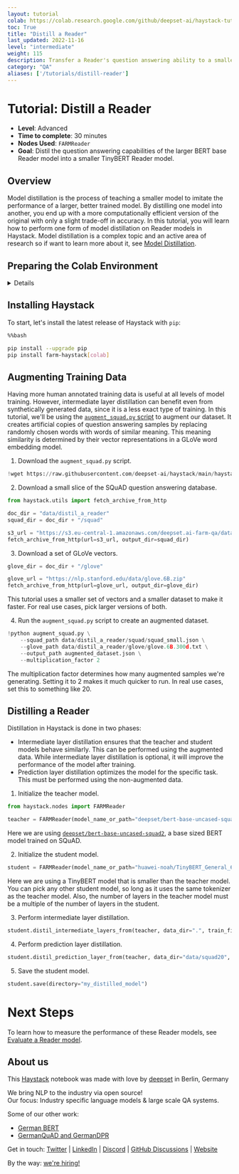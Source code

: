 ```yaml
---
layout: tutorial
colab: https://colab.research.google.com/github/deepset-ai/haystack-tutorials/blob/main/tutorials/21_distill_a_reader.ipynb
toc: True
title: "Distill a Reader"
last_updated: 2022-11-16
level: "intermediate"
weight: 115
description: Transfer a Reader's question answering ability to a smaller, more efficient model.
category: "QA"
aliases: ['/tutorials/distill-reader']
---
```

    

# Tutorial: Distill a Reader

- **Level**: Advanced
- **Time to complete**: 30 minutes
- **Nodes Used**: `FARMReader`
- **Goal**: Distil the question answering capabilities of the larger BERT base Reader model into a smaller TinyBERT Reader model.


## Overview

Model distillation is the process of teaching a smaller model to imitate the performance of a larger, better trained model. By distilling one model into another, you end up with a more computationally efficient version of the original with only a slight trade-off in accuracy. In this tutorial, you will learn how to perform one form of model distillation on Reader models in Haystack. Model distillation is a complex topic and an active area of research so if want to learn more about it, see [Model Distillation](https://docs.haystack.deepset.ai/docs/model_distillation).

## Preparing the Colab Environment

<details>
- [Enable GPU Runtime in GPU](https://docs.haystack.deepset.ai/docs/enable-gpu-runtime-in-colab)
- [Check if GPU is Enabled](https://docs.haystack.deepset.ai/docs/check-if-gpu-is-enabled)
- [Set logging level to INFO](https://docs.haystack.deepset.ai/docs/set-the-logging-level)
</details>


## Installing Haystack

To start, let's install the latest release of Haystack with `pip`:


```bash
%%bash

pip install --upgrade pip
pip install farm-haystack[colab]
```

## Augmenting Training Data

Having more human annotated training data is useful at all levels of model training. However, intermediate layer distillation can benefit even from synthetically generated data, since it is a less exact type of training. In this tutorial, we'll be using the [`augment_squad.py` script](https://github.com/deepset-ai/haystack/blob/main/haystack/utils/augment_squad.py) to augment our dataset. It creates artificial copies of question answering samples by replacing randomly chosen words with words of similar meaning. This meaning similarity is determined by their vector representations in a GLoVe word embedding model.

1. Download the `augment_squad.py` script.


```python
!wget https://raw.githubusercontent.com/deepset-ai/haystack/main/haystack/utils/augment_squad.py
```

2. Download a small slice of the SQuAD question answering database.


```python
from haystack.utils import fetch_archive_from_http

doc_dir = "data/distil_a_reader"
squad_dir = doc_dir + "/squad"

s3_url = "https://s3.eu-central-1.amazonaws.com/deepset.ai-farm-qa/datasets/documents/squad_small.json.zip"
fetch_archive_from_http(url=s3_url, output_dir=squad_dir)
```

 3. Download a set of GLoVe vectors.


```python
glove_dir = doc_dir + "/glove"

glove_url = "https://nlp.stanford.edu/data/glove.6B.zip"
fetch_archive_from_http(url=glove_url, output_dir=glove_dir)
```

This tutorial uses a smaller set of vectors and a smaller dataset to make it faster. For real use cases, pick larger versions of both.

4. Run the `augment_squad.py` script to create an augmented dataset.


```python
!python augment_squad.py \
    --squad_path data/distil_a_reader/squad/squad_small.json \
    --glove_path data/distil_a_reader/glove/glove.6B.300d.txt \
    --output_path augmented_dataset.json \
    --multiplication_factor 2
```

The multiplication factor determines how many augmented samples we're generating. Setting it to 2 makes it much quicker to run. In real use cases, set this to something like 20.

## Distilling a Reader

Distillation in Haystack is done in two phases:
- Intermediate layer distillation ensures that the teacher and student models behave similarly. This can be performed using the augmented data. While intermediate layer distillation is optional, it will improve the performance of the model after training.
- Prediction layer distillation optimizes the model for the specific task. This must be performed using the non-augmented data.


1. Initialize the teacher model.


```python
from haystack.nodes import FARMReader

teacher = FARMReader(model_name_or_path="deepset/bert-base-uncased-squad2", use_gpu=True)
```

Here we are using [`deepset/bert-base-uncased-squad2`](https://huggingface.co/deepset/bert-base-uncased-squad2), a base sized BERT model trained on SQuAD.

2. Initialize the student model.


```python
student = FARMReader(model_name_or_path="huawei-noah/TinyBERT_General_6L_768D", use_gpu=True)
```

Here we are using a TinyBERT model that is smaller than the teacher model. You can pick any other student model, so long as it uses the same tokenizer as the teacher model. Also, the number of layers in the teacher model must be a multiple of the number of layers in the student.

3. Perform intermediate layer distillation.


```python
student.distil_intermediate_layers_from(teacher, data_dir=".", train_filename="augmented_dataset.json", use_gpu=True)
```

4. Perform prediction layer distillation.


```python
student.distil_prediction_layer_from(teacher, data_dir="data/squad20", train_filename="dev-v2.0.json", use_gpu=True)
```

5. Save the student model.


```python
student.save(directory="my_distilled_model")
```



# Next Steps

To learn how to measure the performance of these Reader models, see [Evaluate a Reader model](https://haystack.deepset.ai/tutorials/05_evaluate_a_reader).

## About us

This [Haystack](https://github.com/deepset-ai/haystack/) notebook was made with love by [deepset](https://deepset.ai/) in Berlin, Germany

We bring NLP to the industry via open source!  
Our focus: Industry specific language models & large scale QA systems.  
  
Some of our other work: 
- [German BERT](https://deepset.ai/german-bert)
- [GermanQuAD and GermanDPR](https://deepset.ai/germanquad)

Get in touch:
[Twitter](https://twitter.com/deepset_ai) | [LinkedIn](https://www.linkedin.com/company/deepset-ai/) | [Discord](https://haystack.deepset.ai/community/join) | [GitHub Discussions](https://github.com/deepset-ai/haystack/discussions) | [Website](https://deepset.ai)

By the way: [we're hiring!](https://www.deepset.ai/jobs)
